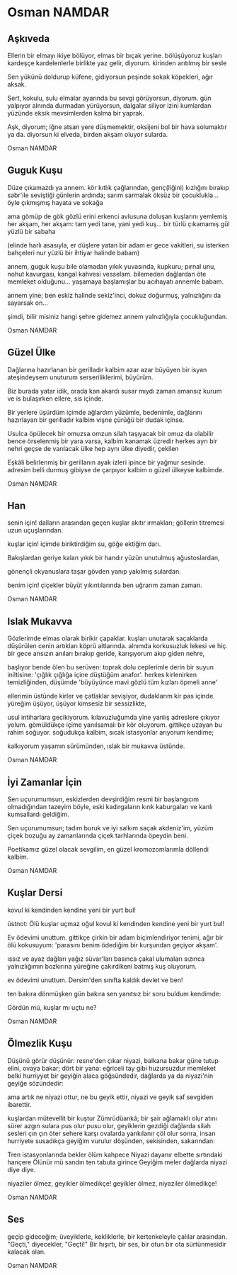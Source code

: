 # Osman NAMDAR

## Aşkıveda

Ellerin bir elmayı ikiye bölüyor, elmas
bir bıçak yerine. bölüşüyoruz kuşları
kardeşçe kardelenlerle birlikte
yaz gelir, diyorum. kirinden arıtılmış bir sesle

Sen yükünü doldurup küfene, gidiyorsun
peşinde sokak köpekleri, ağır aksak.

Sert, kokulu, sulu elmalar ayarında bu sevgi
görüyorsun, diyorum. gün yalpıyor alnında
durmadan yürüyorsun, dalgalar siliyor izini kumlardan
yüzünde eksik mevsimlerden kalma bir yaprak.

Aşk, diyorum; iğne atsan yere düşmemektir,
oksijeni bol bir hava solumaktır ya da.
diyorsun ki elveda,
birden akşam oluyor sularda.

Osman NAMDAR

## Guguk Kuşu

Düze çıkamazdı ya annem. kör kıtlık
çağlarından, genç(liğini) kızlığını bırakıp
sabr'ile seviştiği günlerin ardında;
sarım sarmalak öksüz bir çocuklukla...
öyle çıkmışmış hayata ve sokağa

ama gömüp de gök gözlü erini erkenci
avlusuna doluşan kuşlarını yemlemiş
her akşam, her akşam: tam yedi tane, yani yedi kuş...
bir türlü çıkamamış gül yüzlü bir sabaha

(elinde harlı asasıyla, er düşlere yatan bir adam
er gece vakitleri, su isterken bahçeleri
nur yüzlü bir ihtiyar halinde babam)

annem, guguk kuşu bile olamadan
yıkık yuvasında, kupkuru; pırnal unu,
nohut kavurgası, kangal kahvesi vesselam.
bilemeden dağlardan öte memleket olduğunu...
yaşamaya başlamışlar bu acıhayatı annemle babam.

annem yine; ben eskiz halinde sekiz'inci,
dokuz doğurmuş, yalnızlığını da sayarsak on...

şimdi, bilir misiniz hangi şehre gidemez annem
yalnızlığıyla çocukluğundan.

Osman NAMDAR

## Güzel Ülke

Dağlarına hazırlanan bir gerilladır kalbim
azar azar büyüyen bir isyan ateşindeysem
unuturum serseriliklerimi, büyürüm.

Biz burada yatar idik, orada kan akardı
susar mıydı zaman amansız kurum ve
is bulaşırken ellere, sis içinde.

Bir yerlere üşürdüm içimde
ağlardım
	yüzümle, bedenimle,
dağlarını hazırlayan bir gerilladır kalbim
vişne çürüğü bir dudak içinse.

Usulca öpülecek bir omuzsa omzun
silah taşıyacak bir omuz da olabilir bence
örselenmiş bir yara varsa, kalbim kanamak üzredir
herkes ayrı bir nehri geçse de
varılacak ülke hep aynı ülke diyedir,
çekilen

Eşkâli belirlenmiş bir gerillanın ayak izleri
ipince bir yağmur sesinde. adresim belli
durmuş gibiyse de çarpıyor kalbim
o güzel ülkeyse
kalbimde.

Osman NAMDAR

## Han

senin için!
dalların arasından geçen kuşlar akıtır ırmakları;
göllerin titremesi uzun uçuşlarından.

kuşlar için!
içimde biriktirdiğim su, göğe ektiğim darı.

Bakışlardan geriye kalan
yıkık bir handır yüzün
unutulmuş ağustoslardan,

gönençli okyanuslara taşar gövden
yanıp yakılmış sulardan.

benim için!
çiçekler büyüt yıkıntılarında
ben uğrarım zaman zaman.

Osman NAMDAR

## Islak Mukavva

Gözlerimde elmas olarak birikir çapaklar. kuşları
unutarak saçaklarda düşürülen cenin artıkları köprü
altlarında. alnımda korkusuzluk lekesi ve hiç. bir gece
ansızın anıları bırakıp geride, karışıyorum akıp giden nehre,

başlıyor bende ölen bu serüven: toprak dolu ceplerimle
derin bir suyun iniltisine: 'çığlık çığlığa içine düştüğüm
anafor'. herkes kirlenirken temizliğinden, düşümde
'büyüyünce mavi gözlü tüm kızları öpmeli anne'

ellerimin üstünde kirler ve çatlaklar sevişiyor, dudaklarım
kir pas içinde. yüreğim üşüyor, üşüyor kimsesiz bir sessizlikte,

usul intiharlara gecikiyorum. kılavuzluğumda yine
yanlış adreslere çıkıyor yolum. gömüldükçe içime
yanılsamalı bir kör oluyorum. gittikçe uzayan bu rahim
soğuyor. soğudukça kalbim, sıcak istasyonlar arıyorum kendime;

kalkıyorum yaşamın sürümünden, ıslak bir mukavva üstünde.

Osman NAMDAR

## İyi Zamanlar İçin

Sen uçurumumsun, eskizlerden devşirdiğim
resmi bir başlangıcım olmadığından tazeyim böyle,
eski kadırgaların kırık kaburgaları ve kanlı kumsallardı geldiğim.

Sen uçurumumsun; tadım buruk ve iyi
salkım saçak akdeniz'im, yüzüm çiçek bozuğu
ay zamanlarında çiçek tarhlarında öpeydin beni.

Poetikamız güzel olacak sevgilim,
en güzel kromozomlarımla döllendi kalbim.

Osman NAMDAR

## Kuşlar Dersi

kovul ki kendinden
kendine yeni bir yurt bul!

üstnot: Ölü kuşlar uçmaz oğul
kovul ki kendinden
kendine yeni bir yurt bul!

Ev ödevimi unuttum. gittikçe çirkin bir adam
biçimlendiriyor tenimi, ağır bir ölü kokusuyum:
'parasını benim ödediğim bir kurşundan geçiyor akşam'.

ıssız ve ayaz dağları yağız süvar'ları basınca
çakal ulumaları sızınca yalnızlığımın bozkırına
yüreğine çakırdikeni batmış kuş oluyorum.

ev ödevimi unuttum. Dersim'den
sınıfta kaldık devlet ve ben!

ten bakıra dönmüşken gün bakıra sen
yanıtsız bir soru buldum kendimde:

Gördün mü, kuşlar mı uçtu ne?

Osman NAMDAR

## Ölmezlik Kuşu

Düşünü görür düşünür: 
resne'den çıkar niyazi,
balkana bakar güne tutup elini, ovaya bakar; dört bir yana:
eğriceli tay gibi huzursuzdur memleket
belki hurriyyet bir geyiğin alaca göğsündedir,
dağlarda ya da niyazi'nin geyiğe sözündedir:


ama artık ne niyazi ottur, ne bu geyik ettir,
niyazi ve geyik  saf sevgiden ibarettir.


kuşlardan mütevellit bir kuştur Zümrüdüankâ;
bir şair ağlamaklı olur atını sürer azgın sulara
pus olur pusu olur, geyiklerin gezdiği dağlarda
silah sesleri çın çın öter sehere karşı ovalarda
yankılanır çöl olur sonra, insan hurriyete susadıkça
geyiğim vurulur döşünden, sekisinden, sakarından:


Tren istasyonlarında bekler ölüm kahpece
Niyazi dayanır elbette sırtındaki hançere
Ölünür mü sandın ten tabuta girince
Geyiğim meler dağlarda niyazi diye diye.


niyaziler ölmez, geyikler ölmedikçe!
geyikler ölmez, niyaziler ölmedikçe!

Osman NAMDAR

## Ses

geçip gideceğim; üveyiklerle, kekliklerle,
bir kertenkeleyle çalılar arasından.
"Geçti," diyecekler, "Geçti!" Bir hışırtı, bir ses,
bir otun bir ota sürtünmesidir kalacak olan.

Osman NAMDAR